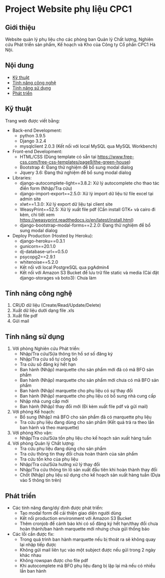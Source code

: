 # Project Website phụ liệu CPC1

## Giới thiệu
Website quản lý phụ liệu cho các phòng ban Quản lý Chất lượng, Nghiên cứu Phát triển sản phẩm, Kế hoạch và Kho của Công ty Cổ phần CPC1 Hà Nội.

## Nội dung
* [Kỹ thuật](#kythuat)
* [Tính năng công nghệ](#congnghe)
* [Tính năng sử dụng](#sudung)
* [Phát triển](#phattrien)

<a name="kythuat"/></a>
## Kỹ thuật
Trang web được viết bằng:
* Back-end Development:
  * python 3.9.5
  * Django 3.2.4
  * mysqlclient 2.0.3 (Kết nối với local MySQL qua MySQL Workbench)  
* Front-end Development:
  * HTML/CSS (Dùng template có sẵn tại https://www.free-css.com/free-css-templates/page9/the-green-house)
  * Bootstrap 4: Đang thử nghiệm để bổ sung modal dialog
  * Jquery 3.6: Đang thử nghiệm để bổ sung modal dialog
* Libraries:
  * django-autocomplete-light==3.8.2: Xử lý autocomplete cho thao tác điền form (Nhập/Tra cứu)
  * django-import-export==2.5.0: Xử lý import dữ liệu từ file excel tại admin site
  * xlwt==1.3.0: Xử lý export dữ liệu tại client site
  * WeasyPrint==52.5: Xử lý xuất file pdf (Cần install GTK+ và cairo đi kèm, chi tiết xem https://weasyprint.readthedocs.io/en/latest/install.html)
  * django-bootstrap-modal-forms==2.2.0: Đang thử nghiệm để bổ sung modal dialog
* Deploy Production (Hosted by Heroku):
  * django-heroku==0.3.1
  * gunicorn==20.1.0
  * dj-database-url==0.5.0
  * psycopg2==2.9.1
  * whitenoise==5.2.0
  * Kết nối với local PostgreSQL qua pgAdmin4
  * Kết nối với Amazon S3 Bucket để lưu trữ file static và media (Cài đặt django-storages và boto3): Chưa làm


<a name="congnghe"/></a>
## Tính năng công nghệ
1. CRUD dữ liệu (Create/Read/Update/Delete)
2. Xuất dữ liệu dưới dạng file .xls
3. Xuất file pdf
4. Gửi mail

<a name="sudung"/></a>
## Tính năng sử dụng
1. Với phòng Nghiên cứu Phát triển:
    *  Nhập/Tra cứu/Sửa thông tin hồ sơ số đăng ký
    *  Nhập/Tra cứu số tự công bố
    *  Tra cứu số đăng ký hết hạn
    *  Ban hành (Nhập) marquette cho sản phẩm mới đã có mã BFO sản phẩm
    *  Ban hành (Nhập) marquette cho sản phẩm mới chưa có mã BFO sản phẩm
    *  Ban hành (Nhập) marquette cho phụ liệu có sự thay đổi
    *  Ban hành (Nhập) marquette cho phụ liệu có bổ sung nhà cung cấp
    *  Nhập nhà cung cấp mới
    *  Ban hành (Nhập) thay đổi mới (Đi kèm xuất file pdf và gửi mail)
2. Với phòng Kế hoạch:
    * Bổ sung (Nhập) mã BFO cho sản phẩm đã có marquette phụ liệu
    * Tra cứu phụ liệu đang dùng cho sản phẩm (Kết quả trả ra theo lần ban hành và theo marquette)
3. Với phòng Kho vận:
    * Nhập/Tra cứu/Sửa tồn phụ liệu cho kế hoạch sản xuất hàng tuần
4. Với phòng Quản lý Chất lượng:
    * Tra cứu phụ liệu đang dùng cho sản phẩm
    * Tra cứu thông tin thay đổi chưa hoàn thành của sản phẩm
    * Tra cứu tồn kho của phụ liệu
    * Nhập/Tra cứu/Sửa hướng xử lý thay đổi
    * Nhập/Tra cứu thông tin lô sản xuất đầu tiên khi hoàn thành thay đổi
    * Chốt (Nhập) phụ liệu sử dụng cho kế hoạch sản xuất hàng tuần (Dựa vào 5 thông tin trên)

<a name="phattrien"/></a>
## Phát triển
* Các tính năng đang/dự định được phát triển:
  * Tạo modal form để cải thiện giao diện người dùng
  * Kết nối production environment với Amazon S3 Bucket
  * Thêm cronjob để cảnh báo khi có số đăng ký hết hạn/thay đổi chưa hoàn thành/ban hành marquette mới nhưng chưa gửi thống báo
* Các lỗi cần được fix:
  * Trong quá trình ban hành marquette nếu bị thoát ra sẽ không quay lại nhập tiếp được
  * Không gửi mail liên tục vào một subject được nếu gửi trong 2 ngày khác nhau
  * Không rowspan được cho file pdf
  * Khi autocomplete mã BFO phụ liệu đang bị lặp lại mã nếu có nhiều lần ban hành

